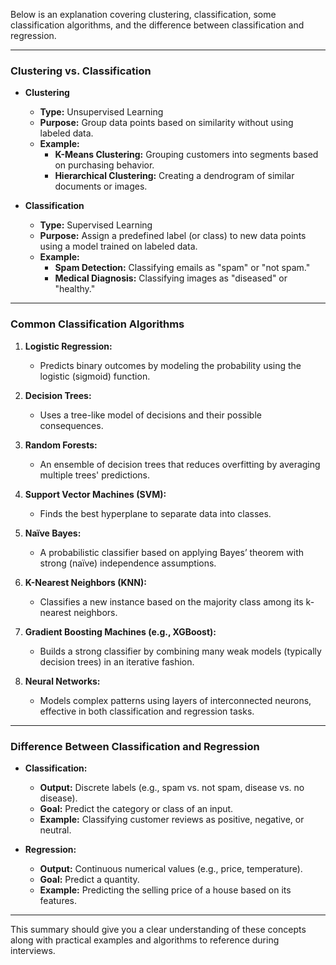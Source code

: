 Below is an explanation covering clustering, classification, some classification algorithms, and the difference between classification and regression.

---

### **Clustering vs. Classification**

- **Clustering**  
  - **Type:** Unsupervised Learning  
  - **Purpose:** Group data points based on similarity without using labeled data.  
  - **Example:**  
    - **K-Means Clustering:** Grouping customers into segments based on purchasing behavior.  
    - **Hierarchical Clustering:** Creating a dendrogram of similar documents or images.

- **Classification**  
  - **Type:** Supervised Learning  
  - **Purpose:** Assign a predefined label (or class) to new data points using a model trained on labeled data.  
  - **Example:**  
    - **Spam Detection:** Classifying emails as "spam" or "not spam."
    - **Medical Diagnosis:** Classifying images as "diseased" or "healthy."

---

### **Common Classification Algorithms**

1. **Logistic Regression:**  
   - Predicts binary outcomes by modeling the probability using the logistic (sigmoid) function.
   
2. **Decision Trees:**  
   - Uses a tree-like model of decisions and their possible consequences.
   
3. **Random Forests:**  
   - An ensemble of decision trees that reduces overfitting by averaging multiple trees' predictions.
   
4. **Support Vector Machines (SVM):**  
   - Finds the best hyperplane to separate data into classes.
   
5. **Naïve Bayes:**  
   - A probabilistic classifier based on applying Bayes’ theorem with strong (naïve) independence assumptions.
   
6. **K-Nearest Neighbors (KNN):**  
   - Classifies a new instance based on the majority class among its k-nearest neighbors.
   
7. **Gradient Boosting Machines (e.g., XGBoost):**  
   - Builds a strong classifier by combining many weak models (typically decision trees) in an iterative fashion.
   
8. **Neural Networks:**  
   - Models complex patterns using layers of interconnected neurons, effective in both classification and regression tasks.

---

### **Difference Between Classification and Regression**

- **Classification:**  
  - **Output:** Discrete labels (e.g., spam vs. not spam, disease vs. no disease).  
  - **Goal:** Predict the category or class of an input.  
  - **Example:** Classifying customer reviews as positive, negative, or neutral.

- **Regression:**  
  - **Output:** Continuous numerical values (e.g., price, temperature).  
  - **Goal:** Predict a quantity.  
  - **Example:** Predicting the selling price of a house based on its features.

---

This summary should give you a clear understanding of these concepts along with practical examples and algorithms to reference during interviews.
